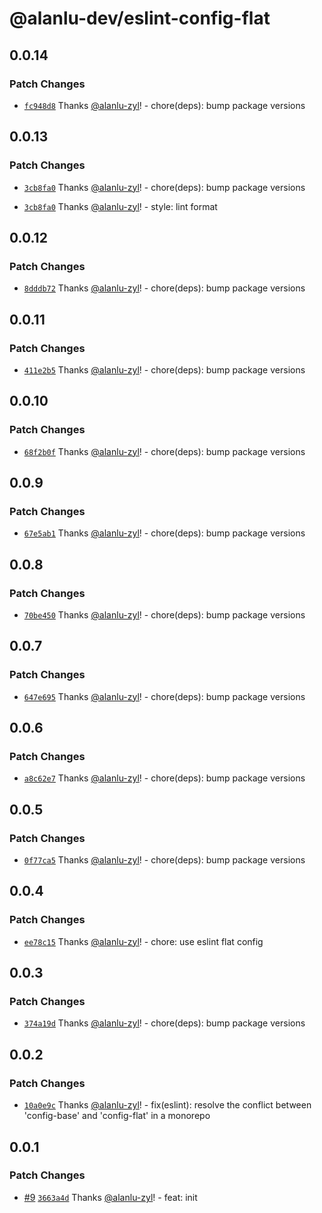 # @alanlu-dev/eslint-config-flat

## 0.0.14

### Patch Changes

- [`fc948d8`](https://github.com/alanlu-dev/web-kit/commit/fc948d8d69a4ffbbcd9cee5bbff1d9ca61f58765) Thanks [@alanlu-zyl](https://github.com/alanlu-zyl)! - chore(deps): bump package versions

## 0.0.13

### Patch Changes

- [`3cb8fa0`](https://github.com/alanlu-dev/web-kit/commit/3cb8fa0bc39a059c1553ed1abb16280fbfa50997) Thanks [@alanlu-zyl](https://github.com/alanlu-zyl)! - chore(deps): bump package versions

- [`3cb8fa0`](https://github.com/alanlu-dev/web-kit/commit/3cb8fa0bc39a059c1553ed1abb16280fbfa50997) Thanks [@alanlu-zyl](https://github.com/alanlu-zyl)! - style: lint format

## 0.0.12

### Patch Changes

- [`8dddb72`](https://github.com/alanlu-dev/web-kit/commit/8dddb7230bc226b6d145379426a59507d47a2ef8) Thanks [@alanlu-zyl](https://github.com/alanlu-zyl)! - chore(deps): bump package versions

## 0.0.11

### Patch Changes

- [`411e2b5`](https://github.com/alanlu-dev/web-kit/commit/411e2b5108fc09280410f76af107d0eefe812fdf) Thanks [@alanlu-zyl](https://github.com/alanlu-zyl)! - chore(deps): bump package versions

## 0.0.10

### Patch Changes

- [`68f2b0f`](https://github.com/alanlu-dev/web-kit/commit/68f2b0faa806ef25e3dcd5ec1b11ce4070a0c577) Thanks [@alanlu-zyl](https://github.com/alanlu-zyl)! - chore(deps): bump package versions

## 0.0.9

### Patch Changes

- [`67e5ab1`](https://github.com/alanlu-dev/web-kit/commit/67e5ab1c702a7860ac2855deb6026060da2eba12) Thanks [@alanlu-zyl](https://github.com/alanlu-zyl)! - chore(deps): bump package versions

## 0.0.8

### Patch Changes

- [`70be450`](https://github.com/alanlu-dev/web-kit/commit/70be45030756b71582fee4f2dad86134167ac942) Thanks [@alanlu-zyl](https://github.com/alanlu-zyl)! - chore(deps): bump package versions

## 0.0.7

### Patch Changes

- [`647e695`](https://github.com/alanlu-dev/web-kit/commit/647e69551f872fd31ab605816291e84cd9a8fa23) Thanks [@alanlu-zyl](https://github.com/alanlu-zyl)! - chore(deps): bump package versions

## 0.0.6

### Patch Changes

- [`a8c62e7`](https://github.com/alanlu-dev/web-kit/commit/a8c62e710a8a545cff0528acdcf1da1c92877e2c) Thanks [@alanlu-zyl](https://github.com/alanlu-zyl)! - chore(deps): bump package versions

## 0.0.5

### Patch Changes

- [`0f77ca5`](https://github.com/alanlu-dev/web-kit/commit/0f77ca51a303e802c533d17032f77668baaee477) Thanks [@alanlu-zyl](https://github.com/alanlu-zyl)! - chore(deps): bump package versions

## 0.0.4

### Patch Changes

- [`ee78c15`](https://github.com/alanlu-dev/web-kit/commit/ee78c1513de2aeb2058ffe01adb3d3109a321af5) Thanks [@alanlu-zyl](https://github.com/alanlu-zyl)! - chore: use eslint flat config

## 0.0.3

### Patch Changes

- [`374a19d`](https://github.com/alanlu-dev/web-kit/commit/374a19d97b51ad7011016835e78191828c3d49e8) Thanks [@alanlu-zyl](https://github.com/alanlu-zyl)! - chore(deps): bump package versions

## 0.0.2

### Patch Changes

- [`10a0e9c`](https://github.com/alanlu-dev/web-kit/commit/10a0e9cd9d98518a4074a02353f5354813ab190f) Thanks [@alanlu-zyl](https://github.com/alanlu-zyl)! - fix(eslint): resolve the conflict between 'config-base' and 'config-flat' in a monorepo

## 0.0.1

### Patch Changes

- [#9](https://github.com/alanlu-dev/web-kit/pull/9) [`3663a4d`](https://github.com/alanlu-dev/web-kit/commit/3663a4d77ed642cadb88738a9befd352a41cf3c4) Thanks [@alanlu-zyl](https://github.com/alanlu-zyl)! - feat: init
